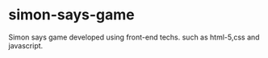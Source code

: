 # simon-says-game
Simon says game developed using front-end techs. such as html-5,css and javascript.
